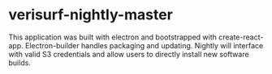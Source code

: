 # verisurf-nightly-master
This application was built with electron and bootstrapped with create-react-app. Electron-builder handles packaging and updating. Nightly will interface with valid S3 credentials and allow users to directly install new software builds.
